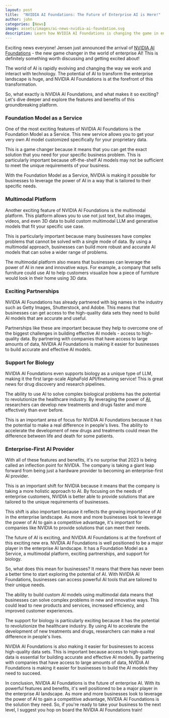 ```yaml
---
layout: post
title:  "NVIDIA AI Foundations: The Future of Enterprise AI is Here!"
author: john
categories: [News]
image: assets/images/ai-news-nvidia-ai-foundation.svg
description: Learn how NVIDIA AI Foundations is changing the game in enterprise AI with its tailored Foundation Model as a Service.
---
```


Exciting news everyone! Jensen just announced the arrival of [NVIDIA AI Foundations](https://www.nvidia.com/gtc/keynote) - the new game changer in the world of enterprise AI! This is definitely something worth discussing and getting excited about!

The world of AI is rapidly evolving and changing the way we work and interact with technology. The potential of AI to transform the enterprise landscape is huge, and NVIDIA AI Foundations is at the forefront of this transformation.

So, what exactly is NVIDIA AI Foundations, and what makes it so exciting? Let's dive deeper and explore the features and benefits of this groundbreaking platform.


### Foundation Model as a Service

One of the most exciting features of NVIDIA AI Foundations is the Foundation Model as a Service. This new service allows you to get your very own AI model customized specifically for your proprietary data.

This is a game changer because it means that you can get the exact solution that you need for your specific business problem. This is particularly important because off-the-shelf AI models may not be sufficient to meet the unique requirements of your business.

With the Foundation Model as a Service, NVIDIA is making it possible for businesses to leverage the power of AI in a way that is tailored to their specific needs.


### Multimodal Platform

Another exciting feature of NVIDIA AI Foundations is the multimodal platform. This platform allows you to use not just text, but also images, videos, and even 3D data to build custom multimodal LLM and generative models that fit your specific use case.

This is particularly important because many businesses have complex problems that cannot be solved with a single mode of data. By using a multimodal approach, businesses can build more robust and accurate AI models that can solve a wider range of problems.

The multimodal platform also means that businesses can leverage the power of AI in new and innovative ways. For example, a company that sells furniture could use AI to help customers visualize how a piece of furniture would look in their home using 3D data.


### Exciting Partnerships

NVIDIA AI Foundations has already partnered with big names in the industry such as Getty Images, Shutterstock, and Adobe. This means that businesses can get access to the high-quality data sets they need to build AI models that are accurate and useful.

Partnerships like these are important because they help to overcome one of the biggest challenges in building effective AI models - access to high-quality data. By partnering with companies that have access to large amounts of data, NVIDIA AI Foundations is making it easier for businesses to build accurate and effective AI models.


### Support for Biology

NVIDIA AI Foundations even supports biology as a unique type of LLM, making it the first large-scale AlphaFold API/finetuning service! This is great news for drug discovery and research pipelines.

The ability to use AI to solve complex biological problems has the potential to revolutionize the healthcare industry. By leveraging the power of [AI](https://techwizco.com/10-ways-artificial-intelligence-is-changing-the-world/), researchers can develop new treatments and drugs faster and more effectively than ever before.

This is an important area of focus for NVIDIA AI Foundations because it has the potential to make a real difference in people's lives. The ability to accelerate the development of new drugs and treatments could mean the difference between life and death for some patients.


### Enterprise-First AI Provider

With all of these features and benefits, it's no surprise that 2023 is being called an inflection point for NVIDIA. The company is taking a giant leap forward from being just a hardware provider to becoming an enterprise-first AI provider.

This is an important shift for NVIDIA because it means that the company is taking a more holistic approach to AI. By focusing on the needs of enterprise customers, NVIDIA is better able to provide solutions that are tailored to the unique requirements of businesses.

This shift is also important because it reflects the growing importance of AI in the enterprise landscape. As more and more businesses look to leverage the power of AI to gain a competitive advantage, it's important for companies like NVIDIA to provide solutions that can meet their needs.

The future of AI is exciting, and NVIDIA AI Foundations is at the forefront of this exciting new era. NVIDIA AI Foundations is well positioned to be a major player in the enterprise AI landscape. It has a Foundation Model as a Service, a multimodal platform, exciting partnerships, and support for biology.

So, what does this mean for businesses? It means that there has never been a better time to start exploring the potential of AI. With NVIDIA AI Foundations, businesses can access powerful AI tools that are tailored to their unique needs.

The ability to build custom AI models using multimodal data means that businesses can solve complex problems in new and innovative ways. This could lead to new products and services, increased efficiency, and improved customer experiences.

The support for biology is particularly exciting because it has the potential to revolutionize the healthcare industry. By using AI to accelerate the development of new treatments and drugs, researchers can make a real difference in people's lives.

NVIDIA AI Foundations is also making it easier for businesses to access high-quality data sets. This is important because access to high-quality data is essential for building accurate and effective AI models. By partnering with companies that have access to large amounts of data, NVIDIA AI Foundations is making it easier for businesses to build the AI models they need to succeed.

In conclusion, NVIDIA AI Foundations is the future of enterprise AI. With its powerful features and benefits, it's well positioned to be a major player in the enterprise AI landscape. As more and more businesses look to leverage the power of AI to gain a competitive advantage, NVIDIA AI Foundations is the solution they need. So, if you're ready to take your business to the next level, I suggest you hop on board the NVIDIA AI Foundations train!
